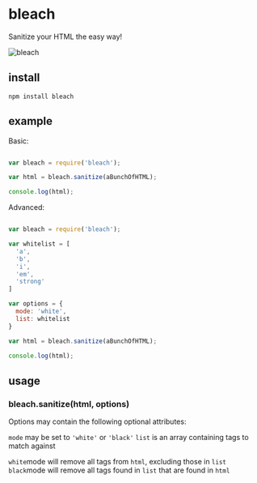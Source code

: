 # bleach

Sanitize your HTML the easy way!

![bleach](http://i.imgur.com/9qSfd.png)

## install

    npm install bleach

## example

Basic:

````javascript

var bleach = require('bleach');

var html = bleach.sanitize(aBunchOfHTML);

console.log(html);
````

Advanced:

````javascript

var bleach = require('bleach');

var whitelist = [
  'a',
  'b',
  'i',
  'em',
  'strong'
]

var options = {
  mode: 'white',
  list: whitelist
}

var html = bleach.sanitize(aBunchOfHTML);

console.log(html);
````

## usage

### bleach.sanitize(html, options)

Options may contain the following optional attributes:

  `mode` may be set to `'white'` or `'black'`
  `list` is an array containing tags to match against

`white`mode will remove all tags from `html`, excluding those in `list`
`black`mode will remove all tags found in `list` that are found in `html`
